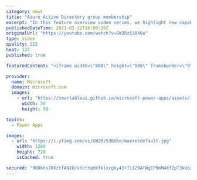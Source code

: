 ```yaml
---
category: news
title: "Azure Active Directory group membership"
excerpt: "In this feature overview video series, we highlight new capabilities included in the latest update to Microsoft Power Apps.  Power Apps Dataverse provides record level security to Azure Active Directory group membership types. Admins can easily set up and assign permissions to different Azure AD users,"
publishedDateTime: 2021-02-22T16:00:26Z
originalUrl: "https://youtube.com/watch?v=GW2Rz53BX6o"
type: video
quality: 122
heat: 122
published: true

featuredContent: "<iframe width=\"800\" height=\"500\" frameborder=\"0\" src=\"https://www.youtube.com/embed/GW2Rz53BX6o\" allow=\"accelerometer; autoplay; encrypted-media; gyroscope; picture-in-picture\" allowfullscreen></iframe>"

provider:
  name: Microsoft
  domain: microsoft.com
  images:
    - url: "https://smartableai.github.io/microsoft-power-apps/assets/images/organizations/microsoft.com-50x50.jpg"
      width: 50
      height: 50

topics:
  - Power Apps

images:
  - url: "https://i.ytimg.com/vi/GW2Rz53BX6o/maxresdefault.jpg"
    width: 1280
    height: 720
    isCached: true

secured: "9OD6hsJRXztfANJU/xYcttqmkfklxxgby43+Ti1Z9ATWgEP9mM4XfZpT3kVozW6semk0XWyTeFV9RpSIggfICQh7dj1Y5peNO0xxzdA1TYr3xcpjjm1gkzqe9BHeGhsNDFrEPf35skgGjLrCGiqwaOHn5zXIiM2k3atSFSBihRIv8e2ccgUzB0NxP113BqFhN5BH987Twrg9CF10G2Tno4CVLcl6BX2MJM+jGYm5uaCajlpY5OjglNtLX4HAPhxlSbmfEoyyzEiiHYbpDHERodqHeYrilZrGurk+8jbilUYLy045HBStoB7Yh4authcnltPEcGGHTZigk8d1L5x53/q6UNcXPbDuaOEltnkianBLxdS1uwapygxd9i0eFtULJbENgov8uDVgbzPm+P2iZBTIXAtyPThsAT07pY7tp7s=;8LM56iuT5IN0WJy7SuChZg=="
---
```


